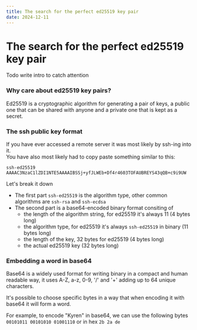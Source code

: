 ```yaml
---
title: The search for the perfect ed25519 key pair
date: 2024-12-11
---
```


# The search for the perfect ed25519 key pair

Todo write intro to catch attention

### Why care about ed25519 key pairs?

Ed25519 is a cryptographic algorithm for generating
a pair of keys, a public one that can be shared with anyone
and a private one that is kept as a secret.

### The ssh public key format

If you have ever accessed a remote server it was most likely by
ssh-ing into it.  
You have also most likely had to copy paste something similar to this:

```
ssh-ed25519 AAAAC3NzaC1lZDI1NTE5AAAAIBSSj+yfJLWEb+Df4r4603TOFAUBREYS43qQB+c9i9UW
```

Let's break it down

- The first part `ssh-ed25519` is the algorithm type, other common algorithms are `ssh-rsa` and `ssh-ecdsa`
- The second part is a base64-encoded binary format consiting of
  - the length of the algorithm string, for ed25519 it's always 11 (4 bytes long)
  - the algorithm type, for ed25519 it's always `ssh-ed25519` in binary (11 bytes long)
  - the length of the key, 32 bytes for ed25519 (4 bytes long)
  - the actual ed25519 key (32 bytes long)

### Embedding a word in base64

Base64 is a widely used format for writing binary in a compact and human readable way,
it uses A-Z, a-z, 0-9, '/' and '+' adding up to 64 unique characters.

It's possible to choose specific bytes in a way that when encoding it with base64
it will form a word.

For example, to encode "Kyren" in base64, we can use the following bytes  
`00101011 00101010 01001110` or in hex `2b 2a de`
